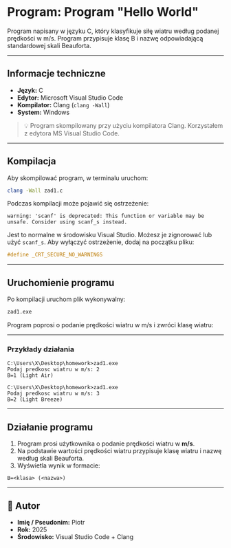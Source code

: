 # Program: Program "Hello World"

Program napisany w języku C, który klasyfikuje siłę wiatru według podanej prędkości w m/s. Program przypisuje klasę B i nazwę odpowiadającą standardowej skali Beauforta.

---

## Informacje techniczne

- **Język:** C  
- **Edytor:** Microsoft Visual Studio Code  
- **Kompilator:** Clang (`clang -Wall`)  
- **System:** Windows  

> 💡 Program skompilowany przy użyciu kompilatora Clang. Korzystałem z edytora MS Visual Studio Code.

---

## Kompilacja

Aby skompilować program, w terminalu uruchom:

```bash
clang -Wall zad1.c
````

Podczas kompilacji może pojawić się ostrzeżenie:

```
warning: 'scanf' is deprecated: This function or variable may be unsafe. Consider using scanf_s instead.
```

Jest to normalne w środowisku Visual Studio. Możesz je zignorować lub użyć `scanf_s`. Aby wyłączyć ostrzeżenie, dodaj na początku pliku:

```c
#define _CRT_SECURE_NO_WARNINGS
```

---

## Uruchomienie programu

Po kompilacji uruchom plik wykonywalny:

```bash
zad1.exe
```

Program poprosi o podanie prędkości wiatru w m/s i zwróci klasę wiatru:

---

### Przykłady działania

```
C:\Users\X\Desktop\homework>zad1.exe
Podaj predkosc wiatru w m/s: 2
B=1 (Light Air)
```

```
C:\Users\X\Desktop\homework>zad1.exe
Podaj predkosc wiatru w m/s: 3
B=2 (Light Breeze)
```

---

## Działanie programu

1. Program prosi użytkownika o podanie prędkości wiatru w **m/s**.
2. Na podstawie wartości prędkości wiatru przypisuje klasę wiatru i nazwę według skali Beauforta.
3. Wyświetla wynik w formacie:

```
B=<klasa> (<nazwa>)
```

---

## 👤 Autor

* **Imię / Pseudonim:** Piotr
* **Rok:** 2025
* **Środowisko:** Visual Studio Code + Clang

```



